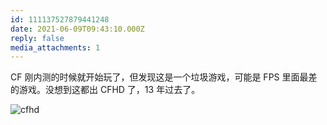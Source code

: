 ```yaml
---
id: 111137527879441248
date: 2021-06-09T09:43:10.000Z
reply: false
media_attachments: 1
---
```


CF 刚内测的时候就开始玩了，但发现这是一个垃圾游戏，可能是 FPS 里面最差的游戏。没想到这都出 CFHD 了，13 年过去了。

![cfhd](https://files.e5n.cc/media_attachments/files/115/093/151/677/524/661/original/319c78365c3a8d3d.png)
